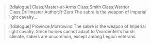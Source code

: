 > [!dialogue] Class;Master-at-Arms Class;Smith Class;Warrior Class;Drillmaster Author;R-Zero
> The sabre is the weapon of Imperial light cavalry...

>[!dialogue] Province;Morrowind
>The sabre is the weapon of Imperial light cavalry. Since horses cannot adapt to Vvardenfell's harsh climate, sabers are uncommon, except among Legion veterans.